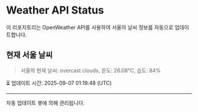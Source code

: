 
# Weather API Status

이 리포지토리는 OpenWeather API를 사용하여 서울의 날씨 정보를 자동으로 업데이트합니다.

## 현재 서울 날씨
> 서울의 현재 날씨: overcast clouds, 온도: 26.08°C, 습도: 84%

⏳ 업데이트 시간: 2025-09-07 01:19:48 (UTC)

---
자동 업데이트 봇에 의해 관리됩니다.
